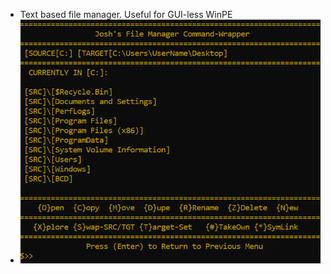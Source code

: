 - Text based file manager. Useful for GUI-less WinPE 
- ![Alt text](/png/FileMgr.png "FileManager")
